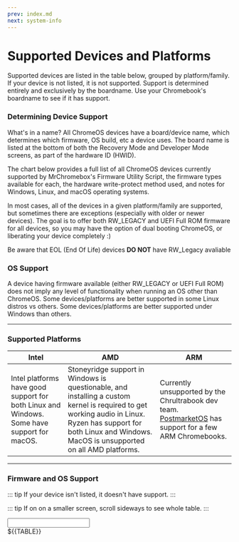 ```yaml
---
prev: index.md
next: system-info
---
```


<!--
NOTE - do not edit the supported-devices.md file, edit the template file in the supported-devices folder
-->

# Supported Devices and Platforms
Supported devices are listed in the table below, grouped by platform/family. If your device is not listed, it is not supported. Support is determined entirely and exclusively by the boardname. Use your Chromebook's boardname to see if it has support. 

### Determining Device Support
What's in a name? All ChromeOS devices have a board/device name, which determines which firmware, OS build, etc a device uses. The board name is listed at the bottom of both the Recovery Mode and Developer Mode screens, as part of the hardware ID (HWID).

The chart below provides a full list of all ChromeOS devices currently supported by MrChromebox's Firmware Utility Script, the firmware types available for each, the hardware write-protect method used, and notes for Windows, Linux, and macOS operating systems. 

In most cases, all of the devices in a given platform/family are supported, but sometimes there are exceptions (especially with older or newer devices). The goal is to offer both RW_LEGACY and UEFI Full ROM firmware for all devices, so you may have the option of dual booting ChromeOS, or liberating your device completely :)

Be aware that EOL (End Of Life) devices **DO NOT** have RW_Legacy avaliable

### OS Support

A device having firmware available (either RW_LEGACY or UEFI Full ROM) does not imply any level of functionality when running an OS other than ChromeOS. Some devices/platforms are better supported in some Linux distros vs others. Some devices/platforms are better supported under Windows than others.

---------

### Supported Platforms

| Intel | AMD | ARM |
| - | - | - |
| Intel platforms have good support for both Linux and Windows. Some have support for macOS. | Stoneyridge support in Windows is questionable, and installing a custom kernel is required to get working audio in Linux. Ryzen has support for both Linux and Windows. MacOS is unsupported on all AMD platforms. | Currently unsupported by the Chrultrabook dev team. [PostmarketOS](https://wiki.postmarketos.org/wiki/Chrome_OS_devices) has support for a few ARM Chromebooks. |

---------

### Firmware and OS Support

::: tip
If your device isn't listed, it doesn't have support.
:::

::: tip
If on on a smaller screen, scroll sideways to see whole table.
:::

<AddScript script-url="/supported-devices.js"/>
<input type="text" class="deviceSearch">

<div class="deviceTable">
${{TABLE}}
</div>
